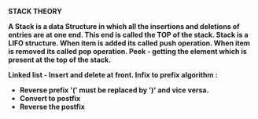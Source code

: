 <strong>STACK THEORY

A Stack is a data Structure in which all the insertions and deletions of entries are at one end. This end is called the TOP of the stack.
Stack is a LIFO structure.
When item is added its called push operation.
When item is removed its called pop operation.
Peek - getting the element which is present at the top of the stack.

Linked list - Insert and delete at front.
Infix to prefix algorithm :
<ul>
<li> Reverse prefix '(' must be replaced by ')' and vice versa.</li>
<li> Convert to postfix </li>
<li> Reverse the postfix </li>
  </ul>
</strong>
